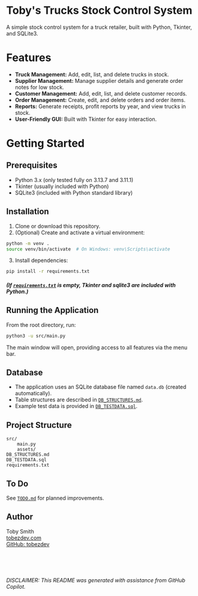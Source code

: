 # Toby's Trucks Stock Control System

A simple stock control system for a truck retailer, built with Python, Tkinter, and SQLite3.

# Features

- **Truck Management:** Add, edit, list, and delete trucks in stock.
- **Supplier Management:** Manage supplier details and generate order notes for low stock.
- **Customer Management:** Add, edit, list, and delete customer records.
- **Order Management:** Create, edit, and delete orders and order items.
- **Reports:** Generate receipts, profit reports by year, and view trucks in stock.
- **User-Friendly GUI:** Built with Tkinter for easy interaction.

# Getting Started

## Prerequisites
- Python 3.x (only tested fully on 3.13.7 and 3.11.1)
- Tkinter (usually included with Python)
- SQLite3 (included with Python standard library)

## Installation
1. Clone or download this repository.
2. (Optional) Create and activate a virtual environment:
```sh
python -m venv .
source venv/bin/activate  # On Windows: venv\Scripts\activate
```
3. Install dependencies:
```sh
pip install -r requirements.txt
```
##### *(If [`requirements.txt`](requirements.txt) is empty, Tkinter and sqlite3 are included with Python.)*


## Running the Application
From the root directory, run:
```sh
python3 -u src/main.py
```

The main window will open, providing access to all features via the menu bar.

## Database
- The application uses an SQLite database file named `data.db` (created automatically).
- Table structures are described in [`DB_STRUCTURES.md`](DB_STRUCTURES.md).
- Example test data is provided in [`DB_TESTDATA.sql`](DB_TESTDATA.sql).

## Project Structure
```
src/
	main.py
	assets/
DB_STRUCTURES.md
DB_TESTDATA.sql
requirements.txt
```

## To Do
See [`TODO.md`](TODO.md) for planned improvements.

## Author
Toby Smith  
[tobezdev.com](https://tobezdev.com/)  
[GitHub: tobezdev](https://github.com/tobezdev)

<br>
<br>
<br>

*DISCLAIMER: This README was generated with assistance from GitHub Copilot.*